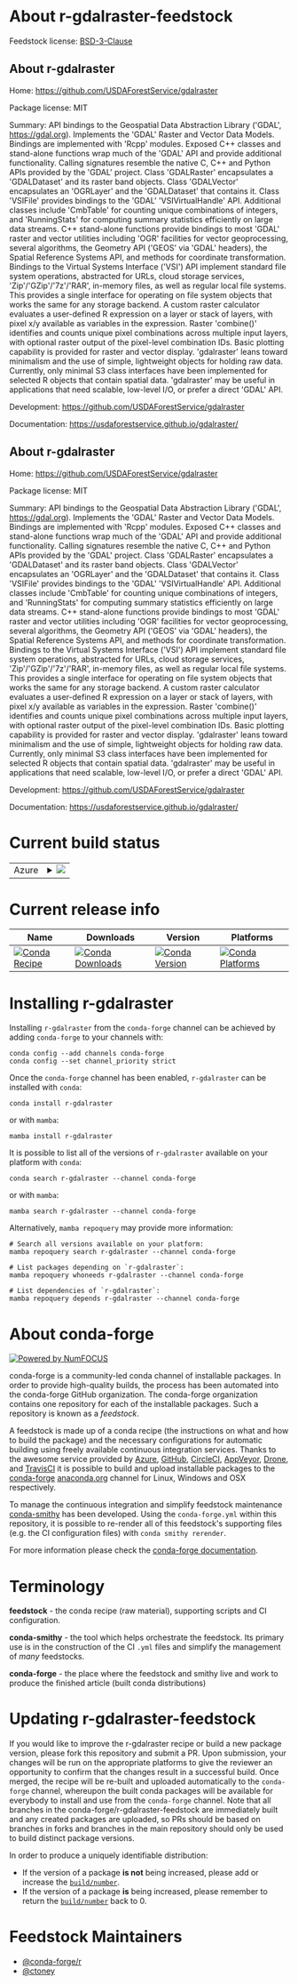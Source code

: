 About r-gdalraster-feedstock
============================

Feedstock license: [BSD-3-Clause](https://github.com/conda-forge/r-gdalraster-feedstock/blob/main/LICENSE.txt)


About r-gdalraster
------------------

Home: https://github.com/USDAForestService/gdalraster

Package license: MIT

Summary: API bindings to the Geospatial Data Abstraction Library ('GDAL', <https://gdal.org>). Implements the 'GDAL' Raster and Vector Data Models. Bindings are implemented with 'Rcpp' modules. Exposed C++ classes and stand-alone functions wrap much of the 'GDAL' API and provide additional functionality. Calling signatures resemble the native C, C++ and Python APIs provided by the 'GDAL' project. Class 'GDALRaster' encapsulates a 'GDALDataset' and its raster band objects. Class 'GDALVector' encapsulates an 'OGRLayer' and the 'GDALDataset' that contains it. Class 'VSIFile' provides bindings to the 'GDAL' 'VSIVirtualHandle' API. Additional classes include 'CmbTable' for counting unique combinations of integers, and 'RunningStats' for computing summary statistics efficiently on large data streams. C++ stand-alone functions provide bindings to most 'GDAL' raster and vector utilities including 'OGR' facilities for vector geoprocessing, several algorithms, the Geometry API ('GEOS' via 'GDAL' headers), the Spatial Reference Systems API, and methods for coordinate transformation. Bindings to the Virtual Systems Interface ('VSI') API implement standard file system operations, abstracted for URLs, cloud storage services, 'Zip'/'GZip'/'7z'/'RAR', in-memory files, as well as regular local file systems. This provides a single interface for operating on file system objects that works the same for any storage backend. A custom raster calculator evaluates a user-defined R expression on a layer or stack of layers, with pixel x/y available as variables in the expression. Raster 'combine()' identifies and counts unique pixel combinations across multiple input layers, with optional raster output of the pixel-level combination IDs. Basic plotting capability is provided for raster and vector display. 'gdalraster' leans toward minimalism and the use of simple, lightweight objects for holding raw data. Currently, only minimal S3 class interfaces have been implemented for selected R objects that contain spatial data. 'gdalraster' may be useful in applications that need scalable, low-level I/O, or prefer a direct 'GDAL' API.

Development: https://github.com/USDAForestService/gdalraster

Documentation: https://usdaforestservice.github.io/gdalraster/

About r-gdalraster
------------------

Home: https://github.com/USDAForestService/gdalraster

Package license: MIT

Summary: API bindings to the Geospatial Data Abstraction Library ('GDAL', <https://gdal.org>). Implements the 'GDAL' Raster and Vector Data Models. Bindings are implemented with 'Rcpp' modules. Exposed C++ classes and stand-alone functions wrap much of the 'GDAL' API and provide additional functionality. Calling signatures resemble the native C, C++ and Python APIs provided by the 'GDAL' project. Class 'GDALRaster' encapsulates a 'GDALDataset' and its raster band objects. Class 'GDALVector' encapsulates an 'OGRLayer' and the 'GDALDataset' that contains it. Class 'VSIFile' provides bindings to the 'GDAL' 'VSIVirtualHandle' API. Additional classes include 'CmbTable' for counting unique combinations of integers, and 'RunningStats' for computing summary statistics efficiently on large data streams. C++ stand-alone functions provide bindings to most 'GDAL' raster and vector utilities including 'OGR' facilities for vector geoprocessing, several algorithms, the Geometry API ('GEOS' via 'GDAL' headers), the Spatial Reference Systems API, and methods for coordinate transformation. Bindings to the Virtual Systems Interface ('VSI') API implement standard file system operations, abstracted for URLs, cloud storage services, 'Zip'/'GZip'/'7z'/'RAR', in-memory files, as well as regular local file systems. This provides a single interface for operating on file system objects that works the same for any storage backend. A custom raster calculator evaluates a user-defined R expression on a layer or stack of layers, with pixel x/y available as variables in the expression. Raster 'combine()' identifies and counts unique pixel combinations across multiple input layers, with optional raster output of the pixel-level combination IDs. Basic plotting capability is provided for raster and vector display. 'gdalraster' leans toward minimalism and the use of simple, lightweight objects for holding raw data. Currently, only minimal S3 class interfaces have been implemented for selected R objects that contain spatial data. 'gdalraster' may be useful in applications that need scalable, low-level I/O, or prefer a direct 'GDAL' API.

Development: https://github.com/USDAForestService/gdalraster

Documentation: https://usdaforestservice.github.io/gdalraster/

Current build status
====================


<table>
    
  <tr>
    <td>Azure</td>
    <td>
      <details>
        <summary>
          <a href="https://dev.azure.com/conda-forge/feedstock-builds/_build/latest?definitionId=26280&branchName=main">
            <img src="https://dev.azure.com/conda-forge/feedstock-builds/_apis/build/status/r-gdalraster-feedstock?branchName=main">
          </a>
        </summary>
        <table>
          <thead><tr><th>Variant</th><th>Status</th></tr></thead>
          <tbody><tr>
              <td>linux_64_r_base4.3</td>
              <td>
                <a href="https://dev.azure.com/conda-forge/feedstock-builds/_build/latest?definitionId=26280&branchName=main">
                  <img src="https://dev.azure.com/conda-forge/feedstock-builds/_apis/build/status/r-gdalraster-feedstock?branchName=main&jobName=linux&configuration=linux%20linux_64_r_base4.3" alt="variant">
                </a>
              </td>
            </tr><tr>
              <td>linux_64_r_base4.4</td>
              <td>
                <a href="https://dev.azure.com/conda-forge/feedstock-builds/_build/latest?definitionId=26280&branchName=main">
                  <img src="https://dev.azure.com/conda-forge/feedstock-builds/_apis/build/status/r-gdalraster-feedstock?branchName=main&jobName=linux&configuration=linux%20linux_64_r_base4.4" alt="variant">
                </a>
              </td>
            </tr><tr>
              <td>linux_aarch64_r_base4.3</td>
              <td>
                <a href="https://dev.azure.com/conda-forge/feedstock-builds/_build/latest?definitionId=26280&branchName=main">
                  <img src="https://dev.azure.com/conda-forge/feedstock-builds/_apis/build/status/r-gdalraster-feedstock?branchName=main&jobName=linux&configuration=linux%20linux_aarch64_r_base4.3" alt="variant">
                </a>
              </td>
            </tr><tr>
              <td>linux_aarch64_r_base4.4</td>
              <td>
                <a href="https://dev.azure.com/conda-forge/feedstock-builds/_build/latest?definitionId=26280&branchName=main">
                  <img src="https://dev.azure.com/conda-forge/feedstock-builds/_apis/build/status/r-gdalraster-feedstock?branchName=main&jobName=linux&configuration=linux%20linux_aarch64_r_base4.4" alt="variant">
                </a>
              </td>
            </tr><tr>
              <td>linux_ppc64le_r_base4.3</td>
              <td>
                <a href="https://dev.azure.com/conda-forge/feedstock-builds/_build/latest?definitionId=26280&branchName=main">
                  <img src="https://dev.azure.com/conda-forge/feedstock-builds/_apis/build/status/r-gdalraster-feedstock?branchName=main&jobName=linux&configuration=linux%20linux_ppc64le_r_base4.3" alt="variant">
                </a>
              </td>
            </tr><tr>
              <td>linux_ppc64le_r_base4.4</td>
              <td>
                <a href="https://dev.azure.com/conda-forge/feedstock-builds/_build/latest?definitionId=26280&branchName=main">
                  <img src="https://dev.azure.com/conda-forge/feedstock-builds/_apis/build/status/r-gdalraster-feedstock?branchName=main&jobName=linux&configuration=linux%20linux_ppc64le_r_base4.4" alt="variant">
                </a>
              </td>
            </tr><tr>
              <td>osx_64_r_base4.3</td>
              <td>
                <a href="https://dev.azure.com/conda-forge/feedstock-builds/_build/latest?definitionId=26280&branchName=main">
                  <img src="https://dev.azure.com/conda-forge/feedstock-builds/_apis/build/status/r-gdalraster-feedstock?branchName=main&jobName=osx&configuration=osx%20osx_64_r_base4.3" alt="variant">
                </a>
              </td>
            </tr><tr>
              <td>osx_64_r_base4.4</td>
              <td>
                <a href="https://dev.azure.com/conda-forge/feedstock-builds/_build/latest?definitionId=26280&branchName=main">
                  <img src="https://dev.azure.com/conda-forge/feedstock-builds/_apis/build/status/r-gdalraster-feedstock?branchName=main&jobName=osx&configuration=osx%20osx_64_r_base4.4" alt="variant">
                </a>
              </td>
            </tr><tr>
              <td>osx_arm64_r_base4.3</td>
              <td>
                <a href="https://dev.azure.com/conda-forge/feedstock-builds/_build/latest?definitionId=26280&branchName=main">
                  <img src="https://dev.azure.com/conda-forge/feedstock-builds/_apis/build/status/r-gdalraster-feedstock?branchName=main&jobName=osx&configuration=osx%20osx_arm64_r_base4.3" alt="variant">
                </a>
              </td>
            </tr><tr>
              <td>osx_arm64_r_base4.4</td>
              <td>
                <a href="https://dev.azure.com/conda-forge/feedstock-builds/_build/latest?definitionId=26280&branchName=main">
                  <img src="https://dev.azure.com/conda-forge/feedstock-builds/_apis/build/status/r-gdalraster-feedstock?branchName=main&jobName=osx&configuration=osx%20osx_arm64_r_base4.4" alt="variant">
                </a>
              </td>
            </tr>
          </tbody>
        </table>
      </details>
    </td>
  </tr>
</table>

Current release info
====================

| Name | Downloads | Version | Platforms |
| --- | --- | --- | --- |
| [![Conda Recipe](https://img.shields.io/badge/recipe-r--gdalraster-green.svg)](https://anaconda.org/conda-forge/r-gdalraster) | [![Conda Downloads](https://img.shields.io/conda/dn/conda-forge/r-gdalraster.svg)](https://anaconda.org/conda-forge/r-gdalraster) | [![Conda Version](https://img.shields.io/conda/vn/conda-forge/r-gdalraster.svg)](https://anaconda.org/conda-forge/r-gdalraster) | [![Conda Platforms](https://img.shields.io/conda/pn/conda-forge/r-gdalraster.svg)](https://anaconda.org/conda-forge/r-gdalraster) |

Installing r-gdalraster
=======================

Installing `r-gdalraster` from the `conda-forge` channel can be achieved by adding `conda-forge` to your channels with:

```
conda config --add channels conda-forge
conda config --set channel_priority strict
```

Once the `conda-forge` channel has been enabled, `r-gdalraster` can be installed with `conda`:

```
conda install r-gdalraster
```

or with `mamba`:

```
mamba install r-gdalraster
```

It is possible to list all of the versions of `r-gdalraster` available on your platform with `conda`:

```
conda search r-gdalraster --channel conda-forge
```

or with `mamba`:

```
mamba search r-gdalraster --channel conda-forge
```

Alternatively, `mamba repoquery` may provide more information:

```
# Search all versions available on your platform:
mamba repoquery search r-gdalraster --channel conda-forge

# List packages depending on `r-gdalraster`:
mamba repoquery whoneeds r-gdalraster --channel conda-forge

# List dependencies of `r-gdalraster`:
mamba repoquery depends r-gdalraster --channel conda-forge
```


About conda-forge
=================

[![Powered by
NumFOCUS](https://img.shields.io/badge/powered%20by-NumFOCUS-orange.svg?style=flat&colorA=E1523D&colorB=007D8A)](https://numfocus.org)

conda-forge is a community-led conda channel of installable packages.
In order to provide high-quality builds, the process has been automated into the
conda-forge GitHub organization. The conda-forge organization contains one repository
for each of the installable packages. Such a repository is known as a *feedstock*.

A feedstock is made up of a conda recipe (the instructions on what and how to build
the package) and the necessary configurations for automatic building using freely
available continuous integration services. Thanks to the awesome service provided by
[Azure](https://azure.microsoft.com/en-us/services/devops/), [GitHub](https://github.com/),
[CircleCI](https://circleci.com/), [AppVeyor](https://www.appveyor.com/),
[Drone](https://cloud.drone.io/welcome), and [TravisCI](https://travis-ci.com/)
it is possible to build and upload installable packages to the
[conda-forge](https://anaconda.org/conda-forge) [anaconda.org](https://anaconda.org/)
channel for Linux, Windows and OSX respectively.

To manage the continuous integration and simplify feedstock maintenance
[conda-smithy](https://github.com/conda-forge/conda-smithy) has been developed.
Using the ``conda-forge.yml`` within this repository, it is possible to re-render all of
this feedstock's supporting files (e.g. the CI configuration files) with ``conda smithy rerender``.

For more information please check the [conda-forge documentation](https://conda-forge.org/docs/).

Terminology
===========

**feedstock** - the conda recipe (raw material), supporting scripts and CI configuration.

**conda-smithy** - the tool which helps orchestrate the feedstock.
                   Its primary use is in the construction of the CI ``.yml`` files
                   and simplify the management of *many* feedstocks.

**conda-forge** - the place where the feedstock and smithy live and work to
                  produce the finished article (built conda distributions)


Updating r-gdalraster-feedstock
===============================

If you would like to improve the r-gdalraster recipe or build a new
package version, please fork this repository and submit a PR. Upon submission,
your changes will be run on the appropriate platforms to give the reviewer an
opportunity to confirm that the changes result in a successful build. Once
merged, the recipe will be re-built and uploaded automatically to the
`conda-forge` channel, whereupon the built conda packages will be available for
everybody to install and use from the `conda-forge` channel.
Note that all branches in the conda-forge/r-gdalraster-feedstock are
immediately built and any created packages are uploaded, so PRs should be based
on branches in forks and branches in the main repository should only be used to
build distinct package versions.

In order to produce a uniquely identifiable distribution:
 * If the version of a package **is not** being increased, please add or increase
   the [``build/number``](https://docs.conda.io/projects/conda-build/en/latest/resources/define-metadata.html#build-number-and-string).
 * If the version of a package **is** being increased, please remember to return
   the [``build/number``](https://docs.conda.io/projects/conda-build/en/latest/resources/define-metadata.html#build-number-and-string)
   back to 0.

Feedstock Maintainers
=====================

* [@conda-forge/r](https://github.com/orgs/conda-forge/teams/r/)
* [@ctoney](https://github.com/ctoney/)

